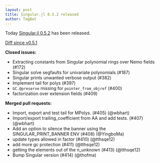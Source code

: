 ```yaml
---
layout: post
title: Singular.jl 0.5.2 released
author: TagBot
---
```


Today [Singular.jl 0.5.2](https://github.com/oscar-system/Singular.jl/releases/tag/v0.5.2) has
been released.

[Diff since v0.5.1](https://github.com/oscar-system/Singular.jl/compare/v0.5.1...v0.5.2)


**Closed issues:**
- Extracting constants from Singular polynomial rings over Nemo fields (#172)
- Singular solve segfaults for univariate polynomials (#187)
- Singular prints unwanted verbose output (#382)
- Implement tail for polys (#397)
- `GC.@preserve` missing for `pointer_from_objref` (#400)
- factorization over extension fields (#409)

**Merged pull requests:**
- Import, export and test tail for MPolys. (#405) (@wbhart)
- Import/export trailing_coefficient from AA and add tests. (#407) (@wbhart)
- Add an option to silence the banner using the SINGULAR_PRINT_BANNER ENV (#408) (@YingboMa)
- update types allowed in factor (#410) (@tthsqe12)
- add more gc protection (#411) (@tthsqe12)
- getting the elements out of the n_unknown (#413) (@tthsqe12)
- Bump Singular version (#414) (@thofma)
